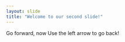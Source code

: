 ```yaml
---
layout: slide
title: "Welcome to our second slide!"
---
```

Go forward, now
Use the left arrow to go back!
